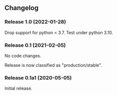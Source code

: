 ## Changelog

### Release 1.0 (2022-01-28)

Drop support for python < 3.7. Test under python 3.10.

### Release 0.1 (2021-02-05)

No code changes.

Release is now classified as "production/stable".

### Release 0.1a1 (2020-05-05)

Initial release.
